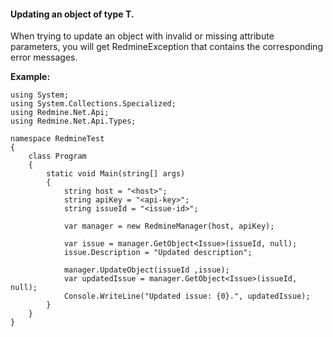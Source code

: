 #### Updating an object of type T. ####

When trying to update an object with invalid or missing attribute parameters, you will get RedmineException that contains the corresponding error messages.

**Example:**

```
using System;
using System.Collections.Specialized;
using Redmine.Net.Api;
using Redmine.Net.Api.Types;

namespace RedmineTest
{
    class Program
    {
        static void Main(string[] args)
        {
            string host = "<host>";
            string apiKey = "<api-key>";
            string issueId = "<issue-id>";

            var manager = new RedmineManager(host, apiKey);

            var issue = manager.GetObject<Issue>(issueId, null);
            issue.Description = "Updated description"; 

            manager.UpdateObject(issueId ,issue);
            var updatedIssue = manager.GetObject<Issue>(issueId, null);
            Console.WriteLine("Updated issue: {0}.", updatedIssue);
        }
    }
}
```